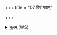 +++
title = "07 विषं गवाम्"

+++
<details><summary>मूलम् (WS)</summary>

विषं गवां यातुधानाः पिबन्त्वावृश्चन्त्वामदितये दुरेवाः । पिव  
परैणान् देवः सविता ददातु परा भागमोषधीनां जयन्ताम् ॥ ८ ॥
</details>
